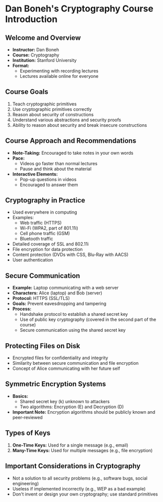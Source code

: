 # Dan Boneh's Cryptography Course Introduction

## Welcome and Overview

- **Instructor:** Dan Boneh
- **Course:** Cryptography
- **Institution:** Stanford University
- **Format:** 
  - Experimenting with recording lectures
  - Lectures available online for everyone

## Course Goals

1. Teach cryptographic primitives
2. Use cryptographic primitives correctly
3. Reason about security of constructions
4. Understand various abstractions and security proofs
5. Ability to reason about security and break insecure constructions

## Course Approach and Recommendations

- **Note-Taking:** Encouraged to take notes in your own words
- **Pace:** 
  - Videos go faster than normal lectures
  - Pause and think about the material
- **Interactive Elements:** 
  - Pop-up questions in videos
  - Encouraged to answer them

## Cryptography in Practice

- Used everywhere in computing
- Examples:
  - Web traffic (HTTPS)
  - Wi-Fi (WPA2, part of 801.11i)
  - Cell phone traffic (GSM)
  - Bluetooth traffic
- Detailed coverage of SSL and 802.11i
- File encryption for data protection
- Content protection (DVDs with CSS, Blu-Ray with AACS)
- User authentication

## Secure Communication

- **Example:** Laptop communicating with a web server
- **Characters:** Alice (laptop) and Bob (server)
- **Protocol:** HTTPS (SSL/TLS)
- **Goals:** Prevent eavesdropping and tampering
- **Process:** 
  - Handshake protocol to establish a shared secret key
  - Use of public key cryptography (covered in the second part of the course)
  - Secure communication using the shared secret key

## Protecting Files on Disk

- Encrypted files for confidentiality and integrity
- Similarity between secure communication and file encryption
- Concept of Alice communicating with her future self

## Symmetric Encryption Systems

- **Basics:** 
  - Shared secret key (k) unknown to attackers
  - Two algorithms: Encryption (E) and Decryption (D)
- **Important Note:** Encryption algorithms should be publicly known and peer-reviewed

## Types of Keys

1. **One-Time Keys:** Used for a single message (e.g., email)
2. **Many-Time Keys:** Used for multiple messages (e.g., file encryption)

## Important Considerations in Cryptography

- Not a solution to all security problems (e.g., software bugs, social engineering)
- Useless if implemented incorrectly (e.g., WEP as a bad example)
- Don't invent or design your own cryptography; use standard primitives
